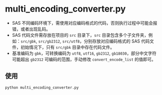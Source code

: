 # multi_encoding_converter.py

- SAS 不同编码环境下，需使用对应编码格式的代码，否则执行过程中可能会报错，或者出现乱码。
- SAS 代码文件需存放在项目的 `src` 目录下，`src` 目录包含多个子文件夹，例如：`src/gbk`, `src/gb2312`, `src/utf8`，分别存放对应编码格式的 SAS 代码文件，初始情况下，只有 `src/gbk` 目录中存在代码文件。
- 基准编码为 `gbk`，可转换编码为 `utf8`, `utf16`, `gb2312`, `gb18030`，部分中文字符可能超出 `gb2312` 可编码的范围，手动修改 `convert_encode_list` 的值即可。

## 使用

```bash
python multi_encoding_converter.py
```
